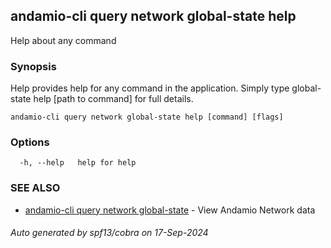 ## andamio-cli query network global-state help

Help about any command

### Synopsis

Help provides help for any command in the application.
Simply type global-state help [path to command] for full details.

```
andamio-cli query network global-state help [command] [flags]
```

### Options

```
  -h, --help   help for help
```

### SEE ALSO

* [andamio-cli query network global-state](andamio-cli_query_network_global-state.md)	 - View Andamio Network data

###### Auto generated by spf13/cobra on 17-Sep-2024
